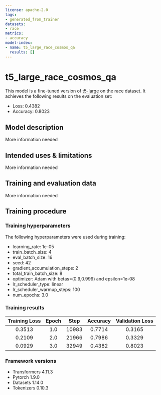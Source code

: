 ```yaml
---
license: apache-2.0
tags:
- generated_from_trainer
datasets:
- race
metrics:
- accuracy
model-index:
- name: t5_large_race_cosmos_qa
  results: []
---
```


<!-- This model card has been generated automatically according to the information the Trainer had access to. You
should probably proofread and complete it, then remove this comment. -->

# t5_large_race_cosmos_qa

This model is a fine-tuned version of [t5-large](https://huggingface.co/t5-large) on the race dataset.
It achieves the following results on the evaluation set:
- Loss: 0.4382
- Accuracy: 0.8023

## Model description

More information needed

## Intended uses & limitations

More information needed

## Training and evaluation data

More information needed

## Training procedure

### Training hyperparameters

The following hyperparameters were used during training:
- learning_rate: 1e-05
- train_batch_size: 4
- eval_batch_size: 16
- seed: 42
- gradient_accumulation_steps: 2
- total_train_batch_size: 8
- optimizer: Adam with betas=(0.9,0.999) and epsilon=1e-08
- lr_scheduler_type: linear
- lr_scheduler_warmup_steps: 100
- num_epochs: 3.0

### Training results

| Training Loss | Epoch | Step  | Accuracy | Validation Loss |
|:-------------:|:-----:|:-----:|:--------:|:---------------:|
| 0.3513        | 1.0   | 10983 | 0.7714   | 0.3165          |
| 0.2109        | 2.0   | 21966 | 0.7986   | 0.3329          |
| 0.0929        | 3.0   | 32949 | 0.4382   | 0.8023          |


### Framework versions

- Transformers 4.11.3
- Pytorch 1.9.0
- Datasets 1.14.0
- Tokenizers 0.10.3
